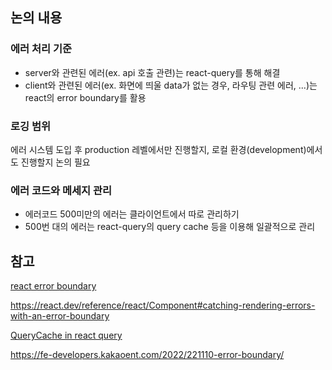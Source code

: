 ## 논의 내용

### 에러 처리 기준

- server와 관련된 에러(ex. api 호출 관련)는 react-query를 통해 해결
- client와 관련된 에러(ex. 화면에 띄울 data가 없는 경우, 라우팅 관련 에러, ...)는 react의 error boundary를 활용

### 로깅 범위

에러 시스템 도입 후 production 레벨에서만 진행할지, 로컬 환경(development)에서도 진행할지 논의 필요

### 에러 코드와 메세지 관리

- 에러코드 500미만의 에러는 클라이언트에서 따로 관리하기
- 500번 대의 에러는 react-query의 query cache 등을 이용해 일괄적으로 관리

## 참고

[react error boundary](https://github.com/bvaughn/react-error-boundary)

https://react.dev/reference/react/Component#catching-rendering-errors-with-an-error-boundary

[QueryCache in react query](https://tanstack.com/query/v4/docs/react/reference/QueryCache)

https://fe-developers.kakaoent.com/2022/221110-error-boundary/
